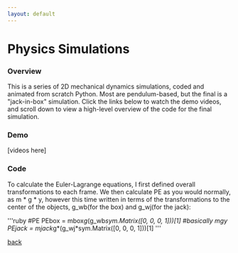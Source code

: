 ```yaml
---
layout: default
---
```


# Physics Simulations

### Overview

This is a series of 2D mechanical dynamics simulations, coded and animated from scratch Python. Most are pendulum-based, but the final is a "jack-in-box" simulation. Click the links below to watch the demo videos, and scroll down to view a high-level overview of the code for the final simulation.

### Demo

[videos here]

### Code

To calculate the Euler-Lagrange equations, I first defined overall transformations to each frame. We then calculate PE as you would normally, as m * g * y, however this time written in terms of the transformations to the center of the objects, g_wb(for the box) and g_wj(for the jack):

'''ruby
#PE
PEbox = mbox*g*(g_wb*sym.Matrix([0, 0, 0, 1]))[1] #basically mgy
PEjack = mjack*g*(g_wj*sym.Matrix([0, 0, 0, 1]))[1]
'''

[back](./)

